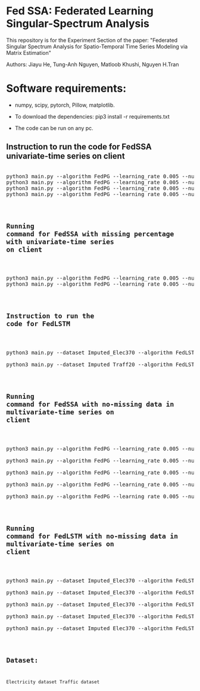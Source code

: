 # Fed SSA: Federated Learning Singular-Spectrum Analysis
This repository is for the Experiment Section of the paper: "Federated Singular Spectrum Analysis for Spatio-Temporal Time
Series Modeling via Matrix Estimation"

Authors: Jiayu He, Tung-Anh Nguyen, Matloob Khushi, Nguyen H.Tran
# Software requirements:
- numpy, scipy, pytorch, Pillow, matplotlib.

- To download the dependencies: pip3 install -r requirements.txt

- The code can be run on any pc.
## Instruction to run the code for FedSSA univariate-time series on client
<pre></code>
python3 main.py --algorithm FedPG --learning_rate 0.005 --num_global_iters 50 --dim 100 --local_epochs 30 --ro 1 --dataset Traffic20 --window 100 --ro_auto 1 --missingVal 1
python3 main.py --algorithm FedPG --learning_rate 0.005 --num_global_iters 50 --dim 100 --local_epochs 30 --ro 1 --dataset Traffic20 --window 100 --ro_auto 1 --missingVal 0
python3 main.py --algorithm FedPG --learning_rate 0.005 --num_global_iters 50 --dim 80 --local_epochs 30 --ro 1 --dataset Elec20 --window 80 --ro_auto 1 --missingVal 1
python3 main.py --algorithm FedPG --learning_rate 0.005 --num_global_iters 50 --dim 80 --local_epochs 30 --ro 1 --dataset Elec20 --window 80 --ro_auto 1 --missingVal 0
<code></pre>

## Running command for FedSSA with missing percentage with univariate-time series on client
<pre></code>
python3 main.py --algorithm FedPG --learning_rate 0.005 --num_global_iters 50 --dim 100 --local_epochs 30 --ro 1 --dataset Traffic20 --window 100 --ro_auto 1 --missingVal 20
python3 main.py --algorithm FedPG --learning_rate 0.005 --num_global_iters 50 --dim 100 --local_epochs 30 --ro 1 --dataset Traffic20 --window 100 --ro_auto 1 --missingVal 40
<code></pre>
## Instruction to run the code for FedLSTM
<pre></code>
python3 main.py --dataset Imputed_Elec370 --algorithm FedLSTM --batch_size 64 --learning_rate 0.001 --subusers 0.1 --num_global_iters 100 --local_epochs 2

python3 main.py --dataset Imputed_Traff20 --algorithm FedLSTM --batch_size 64 --learning_rate 0.001 --subusers 0.1 --num_global_iters 100 --local_epochs 2
<code></pre>

## Running command for FedSSA with no-missing data in multivariate-time series on client
<pre></code>
python3 main.py --algorithm FedPG --learning_rate 0.005 --num_global_iters 50 --dim 80 --local_epochs 30 --ro 1 --dataset Elec370 --window 80 --ro_auto 1 --missingVal 0 --mulTS 1 --fac 1 --num_users 10

python3 main.py --algorithm FedPG --learning_rate 0.005 --num_global_iters 50 --dim 80 --local_epochs 30 --ro 1 --dataset Elec370 --window 80 --ro_auto 1 --missingVal 20 --mulTS 1 --fac 1 --num_users 10

python3 main.py --algorithm FedPG --learning_rate 0.005 --num_global_iters 50 --dim 80 --local_epochs 30 --ro 1 --dataset Elec370 --window 80 --ro_auto 1 --missingVal 40 --mulTS 1 --fac 1 --num_users 10

python3 main.py --algorithm FedPG --learning_rate 0.005 --num_global_iters 50 --dim 80 --local_epochs 30 --ro 1 --dataset Elec370 --window 80 --ro_auto 1 --missingVal 20 --mulTS 1 --fac 1 --num_users 37

python3 main.py --algorithm FedPG --learning_rate 0.005 --num_global_iters 5 --dim 80 --local_epochs 10 --ro 1 --dataset Elec370 --window 80 --ro_auto 1 --missingVal 20 --mulTS 1 --fac 1 --num_users 370
<code></pre>

## Running command for FedLSTM with no-missing data in multivariate-time series on client
<pre></code>
python3 main.py --dataset Imputed_Elec370 --algorithm FedLSTM --batch_size 64 --learning_rate 0.001 --fac 0.2 --num_global_iters 100 --local_epochs 2 --num_users 10 --mulTS 1 --missingVal 0 --datatype hankel

python3 main.py --dataset Imputed_Elec370 --algorithm FedLSTM --batch_size 64 --learning_rate 0.001 --fac 0.3 --num_global_iters 20 --local_epochs 1 --num_users 10 --mulTS 1 --missingVal 0 --datatype hankel

python3 main.py --dataset Imputed_Elec370 --algorithm FedLSTM --batch_size 64 --learning_rate 0.001 --fac 0.2 --num_global_iters 20 --local_epochs 1 --num_users 10 --mulTS 1 --missingVal 0 --datatype hankel

python3 main.py --dataset Imputed_Elec370 --algorithm FedLSTM --batch_size 64 --learning_rate 0.001 --fac 0.2 --num_global_iters 20 --local_epochs 1 --num_users 10 --mulTS 1 --missingVal 20 --datatype hankel

python3 main.py --dataset Imputed_Elec370 --algorithm FedLSTM --batch_size 64 --learning_rate 0.001 --fac 0.1 --num_global_iters 20 --local_epochs 1 --num_users 370 --mulTS 1 --missingVal 20 --datatype hankel
<code></pre>
## Dataset:
Electricity dataset
Traffic dataset
